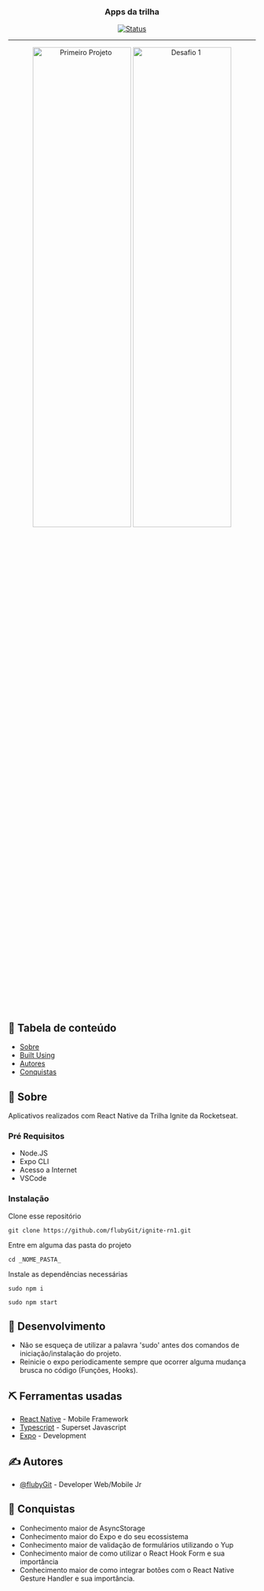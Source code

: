 
<h3 align="center">Apps da trilha</h3>

<div align="center">

[![Status](https://img.shields.io/badge/status-active-success.svg)]()

</div>

---
<p align="center">
  <img width=200px height=50% src="https://user-images.githubusercontent.com/49297012/119187371-a5191800-ba4f-11eb-9f90-9f7d4f9b8441.jpeg" alt="Primeiro Projeto">
  <img width=200px height=50% src="https://user-images.githubusercontent.com/49297012/119212280-abc68000-ba8d-11eb-8aa5-3a097d9840d8.jpeg" alt="Desafio 1">

</p>


## 📝 Tabela de conteúdo

- [Sobre](#about)
- [Built Using](#built_using)
- [Autores](#authors)
- [Conquistas](#acknowledgement)

## 🧐 Sobre <a name = "about"></a>

Aplicativos realizados com React Native da Trilha Ignite da Rocketseat.

### Pré Requisitos

- Node.JS
- Expo CLI
- Acesso a Internet
- VSCode

### Instalação

Clone esse repositório

```
git clone https://github.com/flubyGit/ignite-rn1.git
```

Entre em alguma das pasta do projeto

```
cd _NOME_PASTA_
```

Instale as dependências necessárias

```
sudo npm i
```

```
sudo npm start
```

## 🚀 Desenvolvimento <a name = "deployment"></a>

- Não se esqueça de utilizar a palavra 'sudo' antes dos comandos de iniciação/instalação do projeto.
- Reinicie o expo periodicamente sempre que ocorrer alguma mudança brusca no código (Funções, Hooks).

## ⛏️ Ferramentas usadas <a name = "built_using"></a>

- [React Native](https://reactnative.dev/) - Mobile Framework
- [Typescript](https://www.typescriptlang.org/) - Superset Javascript
- [Expo](https://expo.io/) - Development

## ✍️ Autores <a name = "authors"></a>

- [@flubyGit](https://github.com/kylelobo) - Developer Web/Mobile Jr

## 🎉 Conquistas <a name = "acknowledgement"></a>

- Conhecimento maior de AsyncStorage
- Conhecimento maior do Expo e do seu ecossistema
- Conhecimento maior de validação de formulários utilizando o Yup
- Conhecimento maior de como utilizar o React Hook Form e sua importância
- Conhecimento maior de como integrar botões com o React Native Gesture Handler e sua importância.
